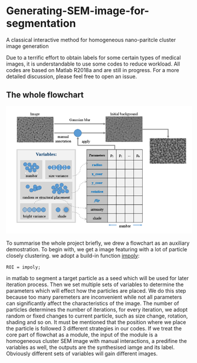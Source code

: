 # Generating-SEM-image-for-segmentation
A classical interactive method for homogeneous nano-paritcle cluster image generation

Due to a terrific effort to obtain labels for some certain types of medical images, it is understandable to use some codes to reduce workload. All codes are based on Matlab R2018a and are still in progress. For a more detailed discussion, please feel free to open an issue.

## The whole flowchart

![Flowchart](https://github.com/AdamGreen95/Generating-SEM-image-for-segmentation/raw/master/flowchart.png)

To summarise the whole project briefly, we drew a flowchart as an auxiliary demostration. 
To begin with, we get a image featuring with a lot of particle closely clustering. we adopt a build-in function [impoly](https://de.mathworks.com/help/images/ref/impoly.html): 
``` 
ROI = impoly;
``` 
in matlab to segment a target particle as a seed which will be used for later iteration process. Then we set multiple sets of variables to determine the parameters which will effect how the particles are placed. We do this step because too many paremeters are inconvenient while not all parameters can significantly affect the characteristics of the image. 
The number of particles determines the number of iterations, for every iteration, we adopt random or fixed changes to current particle, such as size change, rotation, shading and so on. It must be mentioned that the position where we place the particle is followed 3 different strategies in our codes. If we treat the core part of flowchat as a module, the input of the module is a homogeneous cluster SEM image with manual interactions, a predifine the variables as well, the outputs are the synthesised iamge and its label. Obviously different sets of variables will gain different images. 

